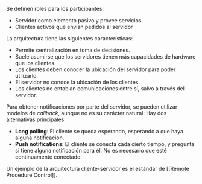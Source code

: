 Se definen roles para los participantes:

- Servidor como elemento pasivo y provee servicios
- Clientes activos que envían pedidos al servidor

La arquitectura tiene las siguientes características:

- Permite centralización en toma de decisiones.
- Suele asumirse que los servidores tienen más capacidades de hardware que los clientes.
- Los clientes deben conocer la ubicación del servidor para poder utilizarlo.
- El servidor no conoce la ubicación de los clientes.
- Los clientes no entablan comunicaciones entre sí, salvo a través del servidor.

Para obtener notificaciones por parte del servidor, se pueden utilizar modelos de *callback*, aunque no es su carácter natural: Hay dos alternativas principales:

- **Long polling**: El cliente se queda esperando, esperando a que haya alguna notificación.
- **Push notifications**: El cliente se conecta cada cierto tiempo, y pregunta si tiene alguna notificación para él. No es necesario que esté continuamente conectado.

Un ejemplo de la arquitectura cliente-servidor es el estándar de [[Remote Procedure Control]].
